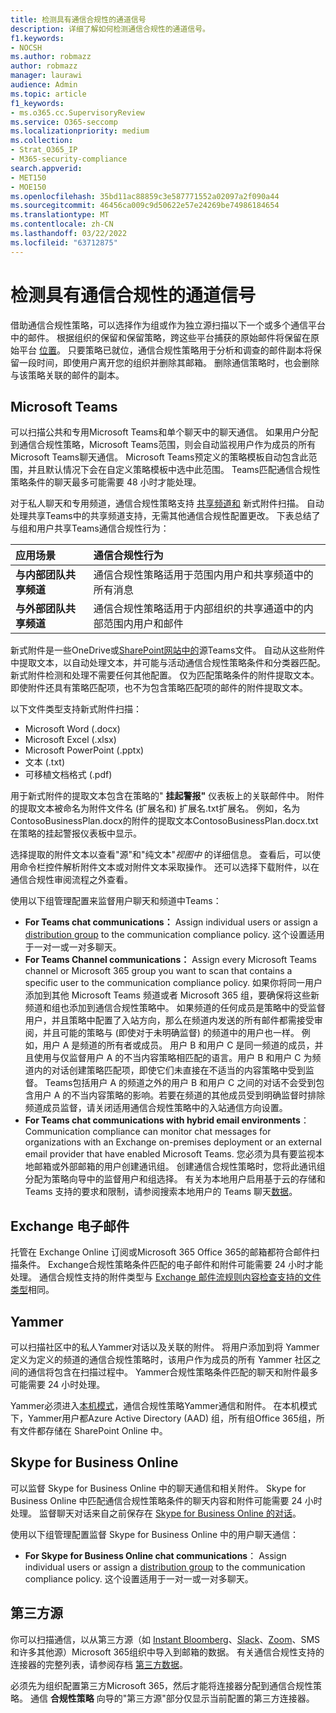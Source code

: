 ```yaml
---
title: 检测具有通信合规性的通道信号
description: 详细了解如何检测通信合规性的通道信号。
f1.keywords:
- NOCSH
ms.author: robmazz
author: robmazz
manager: laurawi
audience: Admin
ms.topic: article
f1_keywords:
- ms.o365.cc.SupervisoryReview
ms.service: O365-seccomp
ms.localizationpriority: medium
ms.collection:
- Strat_O365_IP
- M365-security-compliance
search.appverid:
- MET150
- MOE150
ms.openlocfilehash: 35bd11ac88859c3e587771552a02097a2f090a44
ms.sourcegitcommit: 46456ca009c9d50622e57e24269be74986184654
ms.translationtype: MT
ms.contentlocale: zh-CN
ms.lasthandoff: 03/22/2022
ms.locfileid: "63712875"
---
```

# <a name="detect-channel-signals-with-communication-compliance"></a>检测具有通信合规性的通道信号

借助通信合规性策略，可以选择作为组或作为独立源扫描以下一个或多个通信平台中的邮件。 根据组织的保留和保留策略，跨这些平台捕获的原始邮件将保留在原始平台 [位置](/microsoft-365/compliance/information-governance)。 只要策略已就位，通信合规性策略用于分析和调查的邮件副本将保留一段时间，即使用户离开您的组织并删除其邮箱。 删除通信策略时，也会删除与该策略关联的邮件的副本。

## <a name="microsoft-teams"></a>Microsoft Teams

可以扫描公共和专用Microsoft Teams和单个聊天中的聊天通信。 如果用户分配到通信合规性策略，Microsoft Teams范围，则会自动监视用户作为成员的所有Microsoft Teams聊天通信。 Microsoft Teams预定义的策略模板自动包含此范围，并且默认情况下会在自定义策略模板中选中此范围。 Teams匹配通信合规性策略条件的聊天最多可能需要 48 小时才能处理。

对于私人聊天和专用频道，通信合规性策略支持 [共享频道和](/MicrosoftTeams/shared-channels) 新式附件扫描。 自动处理共享Teams中的共享频道支持，无需其他通信合规性配置更改。 下表总结了与组和用户共享Teams通信合规性行为：

|**应用场景**|**通信合规性行为**|
|:-----------|:------------------------------------|
| **与内部团队共享频道** | 通信合规性策略适用于范围内用户和共享频道中的所有消息 |
| **与外部团队共享频道** | 通信合规性策略适用于内部组织的共享通道中的内部范围内用户和邮件 |

新式附件是一些OneDrive或[](/onedrive/plan-onedrive-enterprise#modern-attachments)[SharePoint网站中的](/sharepoint/dev/solution-guidance/modern-experience-customizations)源Teams文件。 自动从这些附件中提取文本，以自动处理文本，并可能与活动通信合规性策略条件和分类器匹配。 新式附件检测和处理不需要任何其他配置。 仅为匹配策略条件的附件提取文本。 即使附件还具有策略匹配项，也不为包含策略匹配项的邮件的附件提取文本。

以下文件类型支持新式附件扫描：

- Microsoft Word (.docx) 
- Microsoft Excel (.xlsx) 
- Microsoft PowerPoint (.pptx) 
- 文本 (.txt) 
- 可移植文档格式 (.pdf)

用于新式附件的提取文本包含在策略的" **挂起警报"** 仪表板上的关联邮件中。 附件的提取文本被命名为附件文件名 (扩展名和) 扩展名.txt扩展名。 例如，名为ContosoBusinessPlan.docx的附件的提取文本ContosoBusinessPlan.docx.txt在策略的挂起警报仪表板中显示。

选择提取的附件文本以查看"源"和"纯文本"*视图中* 的详细信息。 查看后，可以使用命令栏控件解析附件文本或对附件文本采取操作。 还可以选择下载附件，以在通信合规性审阅流程之外查看。

使用以下组管理配置来监督用户聊天和频道中Teams：

- **For Teams chat communications：** Assign individual users or assign a [distribution group](https://support.office.com/article/Distribution-groups-E8BA58A8-FAB2-4AAF-8AA1-2A304052D2DE) to the communication compliance policy. 这个设置适用于一对一或一对多聊天。
- **For Teams Channel communications：** Assign every Microsoft Teams channel or Microsoft 365 group you want to scan that contains a specific user to the communication compliance policy. 如果你将同一用户添加到其他 Microsoft Teams 频道或者 Microsoft 365 组，要确保将这些新频道和组也添加到通信合规性策略中。 如果频道的任何成员是策略中的受监督用户，并且策略中配置了入站方向，那么在频道内发送的所有邮件都需接受审阅，并且可能的策略与 (即使对于未明确监督) 的频道中的用户也一样。 例如，用户 A 是频道的所有者或成员。 用户 B 和用户 C 是同一频道的成员，并且使用与仅监督用户 A 的不当内容策略相匹配的语言。用户 B 和用户 C 为频道内的对话创建策略匹配项，即使它们未直接在不适当的内容策略中受到监督。 Teams包括用户 A 的频道之外的用户 B 和用户 C 之间的对话不会受到包含用户 A 的不当内容策略的影响。若要在频道的其他成员受到明确监督时排除频道成员监督，请关闭适用通信合规性策略中的入站通信方向设置。
- **For Teams chat communications with hybrid email environments**： Communication compliance can monitor chat messages for organizations with an Exchange on-premises deployment or an external email provider that have enabled Microsoft Teams. 您必须为具有要监视本地邮箱或外部邮箱的用户创建通讯组。 创建通信合规性策略时，您将此通讯组分配为策略向导中的监督用户和组选择。 有关为本地用户启用基于云的存储和 Teams 支持的要求和限制，请参阅搜索本地用户的 Teams 聊天[数据](search-cloud-based-mailboxes-for-on-premises-users.md)。

## <a name="exchange-email"></a>Exchange 电子邮件

托管在 Exchange Online 订阅或Microsoft 365 Office 365的邮箱都符合邮件扫描条件。 Exchange合规性策略条件匹配的电子邮件和附件可能需要 24 小时才能处理。 通信合规性支持的附件类型与 [Exchange 邮件流规则内容检查支持的文件类型](/exchange/security-and-compliance/mail-flow-rules/inspect-message-attachments#supported-file-types-for-mail-flow-rule-content-inspection)相同。

## <a name="yammer"></a>Yammer

可以扫描社区中的私人Yammer对话以及关联的附件。 将用户添加到将 Yammer定义为定义的频道的通信合规性策略时，该用户作为成员的所有 Yammer 社区之间的通信将包含在扫描过程中。 Yammer合规性策略条件匹配的聊天和附件最多可能需要 24 小时处理。 

Yammer必须进入[本机模式](/yammer/configure-your-yammer-network/overview-native-mode)，通信合规性策略Yammer通信和附件。 在本机模式下，Yammer用户都Azure Active Directory (AAD) 组，所有组Office 365组，所有文件都存储在 SharePoint Online 中。

## <a name="skype-for-business-online"></a>Skype for Business Online

可以监督 Skype for Business Online 中的聊天通信和相关附件。 Skype for Business Online 中匹配通信合规性策略条件的聊天内容和附件可能需要 24 小时处理。 监督聊天对话来自之前保存在 [Skype for Business Online 的对话](https://support.office.com/article/Find-a-previous-Skype-for-Business-conversation-18892eba-5f18-4281-8c87-fd48bd72e6a2)。  

使用以下组管理配置监督 Skype for Business Online 中的用户聊天通信：

- **For Skype for Business Online chat communications**： Assign individual users or assign a [distribution group](https://support.office.com/article/Distribution-groups-E8BA58A8-FAB2-4AAF-8AA1-2A304052D2DE) to the communication compliance policy. 这个设置适用于一对一或一对多聊天。

## <a name="third-party-sources"></a>第三方源

你可以扫描通信，以从第三方源（如 [Instant Bloomberg](archive-instant-bloomberg-data.md)、[Slack](archive-slack-data.md)、[Zoom](archive-zoommeetings-data.md)、SMS 和许多其他源）Microsoft 365组织中导入到邮箱的数据。 有关通信合规性支持的连接器的完整列表，请参阅存档 [第三方数据](archiving-third-party-data.md)。

必须先为组织配置第三方Microsoft 365，然后才能将连接器分配到通信合规性策略。 通信 **合规性策略** 向导的"第三方源"部分仅显示当前配置的第三方连接器。
